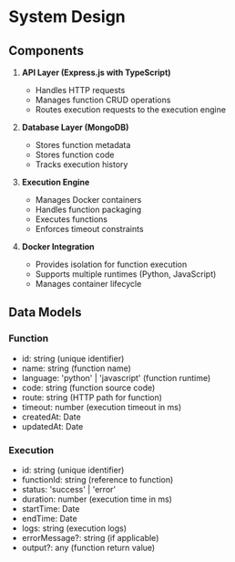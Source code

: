 # System Design

## Components

1. **API Layer (Express.js with TypeScript)**
   - Handles HTTP requests
   - Manages function CRUD operations
   - Routes execution requests to the execution engine

2. **Database Layer (MongoDB)**
   - Stores function metadata
   - Stores function code
   - Tracks execution history

3. **Execution Engine**
   - Manages Docker containers
   - Handles function packaging
   - Executes functions
   - Enforces timeout constraints

4. **Docker Integration**
   - Provides isolation for function execution
   - Supports multiple runtimes (Python, JavaScript)
   - Manages container lifecycle

## Data Models

### Function
- id: string (unique identifier)
- name: string (function name)
- language: 'python' | 'javascript' (function runtime)
- code: string (function source code)
- route: string (HTTP path for function)
- timeout: number (execution timeout in ms)
- createdAt: Date
- updatedAt: Date

### Execution
- id: string (unique identifier)
- functionId: string (reference to function)
- status: 'success' | 'error'
- duration: number (execution time in ms)
- startTime: Date
- endTime: Date
- logs: string (execution logs)
- errorMessage?: string (if applicable)
- output?: any (function return value)
